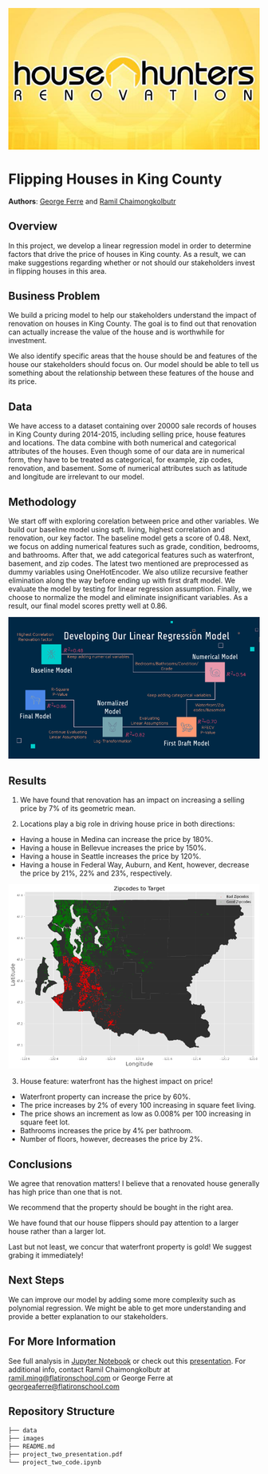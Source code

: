 ![House Hunter](./images/house_hunter.jpeg)

# Flipping Houses in King County

**Authors**: [George Ferre](mailto:george@flatironschool.com) and [Ramil Chaimongkolbutr](mailto:ramil@flatironschool.com)

## Overview

In this project, we develop a linear regression model in order to determine factors that drive the price of houses in King county. As a result, we can make suggestions regarding whether or not should our stakeholders invest in flipping houses in this area. 

## Business Problem

We build a pricing model to help our stakeholders understand the impact of renovation on houses in King County. The goal is to find out that renovation can actually increase the value of the house and is worthwhile for investment. 

We also identify specific areas that the house should be and features of the house our stakeholders should focus on. Our model should be able to tell us something about the relationship between these features of the house and its price.  

## Data

We have access to a dataset containing over 20000 sale records of houses in King County during 2014-2015, including selling price, house features and locations. The data combine with both numerical and categorical attributes of the houses. Even though some of our data are in numerical form, they have to be treated as categorical, for example, zip codes, renovation, and basement. Some of numerical attributes such as latitude and longitude are irrelevant to our model.    

## Methodology

We start off with exploring corelation between price and other variables. We build our baseline model using sqft. living, highest correlation and renovation, our key factor. The baseline model gets a score of 0.48. Next, we focus on adding numerical features such as grade, condition, bedrooms, and bathrooms. After that, we add categorical features such as waterfront, basement, and zip codes. The latest two mentioned are preprocessed as dummy variables using OneHotEncoder. We also utilize recursive feather elimination along the way before ending up with first draft model. We evaluate the model by testing for linear regression assumption. Finally, we choose to normalize the model and eliminate insignificant variables. As a result, our final model scores pretty well at 0.86.  

![methodology](./images/methodology.png)

## Results

1. We have found that renovation has an impact on increasing a selling price by 7% of its geometric mean. 

2. Locations play a big role in driving house price in both directions:
- Having a house in Medina can increase the price by 180%.
- Having a house in Bellevue increases the price by 150%.
- Having a house in Seattle increases the price by 120%.
- Having a house in Federal Way, Auburn, and Kent, however, decrease the price by 21%, 22% and 23%, respectively.

![Map](./images/map.png)

3. House feature: waterfront has the highest impact on price!
- Waterfront property can increase the price by 60%.
- The price increases by 2% of every 100 increasing in square feet living.
- The price shows an increment as low as 0.008% per 100 increasing in square feet lot.
- Bathrooms increases the price by 4% per bathroom.
- Number of floors, however, decreases the price by 2%.

## Conclusions

We agree that renovation matters! I believe that a renovated house generally has high price than one that is not.

We recommend that the property should be bought in the right area. 

We have found that our house flippers should pay attention to a larger house rather than a larger lot.

Last but not least, we concur that waterfront property is gold! We suggest grabing it immediately!

## Next Steps

We can improve our model by adding some more complexity such as polynomial regression. We might be able to get more understanding and provide a better explanation to our stakeholders.
 
## For More Information
See full analysis in [Jupyter Notebook](./project2code.ipynb) or check out this [presentation](./presentation.pdf). 
For additional info, contact Ramil Chaimongkolbutr at [ramil.ming@flatironschool.com](mailto:ramil.ming@flatironschool.com) or George Ferre at [georgeaferre@flatironschool.com](mailto:georgeaferre@flatironschool.com)

## Repository Structure

```
├── data
├── images
├── README.md
├── project_two_presentation.pdf
└── project_two_code.ipynb
```
